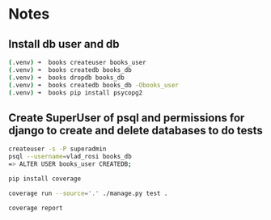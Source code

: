 # Notes

## Install db user and db

```bash
(.venv) ➜  books createuser books_user
(.venv) ➜  books createdb books_db
(.venv) ➜  books dropdb books_db
(.venv) ➜  books createdb books_db -Obooks_user
(.venv) ➜  books pip install psycopg2
```

## Create SuperUser of psql and permissions for django to create and delete databases to do tests

```bash
createuser -s -P superadmin
psql --username=vlad_rosi books_db
=> ALTER USER books_user CREATEDB;
```

```bash
pip install coverage

coverage run --source='.' ./manage.py test .

coverage report


```
